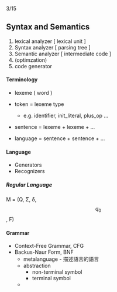 3/15

## Syntax and Semantics

1. lexical analyzer \[ lexical unit \]
2. Syntax analyzer \[ parsing tree \]
3. Semantic analyzer \[ intermediate code \]
4. \(optimzation\)
5. code generator



#### Terminology

* lexeme \( word \)

* token = lexeme type

  * e.g. identifier, init_literal, plus_op ...

* sentence = lexeme + lexeme + ...

* language = sentence + sentence + ...



#### Language

* Generators
* Recognizers



##### Regular Language

M = \(Q, Σ, δ, $$q_0$$, F\)

#### Grammar

* Context-Free Grammar, CFG
* Backus-Naur Form, BNF
  * metalanguage - 描述語言的語言
  * abstraction
    * non-terminal symbol
    * terminal symbol
  * 





